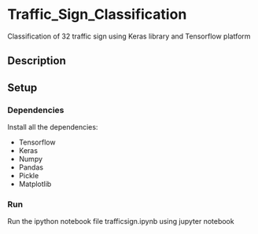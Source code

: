 # Traffic_Sign_Classification
Classification of 32 traffic sign using Keras library and Tensorflow platform

## Description

## Setup 
### Dependencies
Install all the dependencies:
- Tensorflow
- Keras
- Numpy
- Pandas
- Pickle
- Matplotlib
### Run 
Run the ipython notebook file trafficsign.ipynb using jupyter notebook
